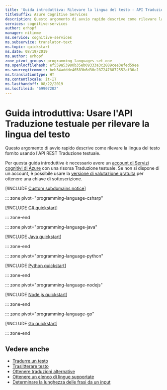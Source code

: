 ```yaml
---
title: 'Guida introduttiva: Rilevare la lingua del testo - API Traduzione testuale'
titleSuffix: Azure Cognitive Services
description: Questo argomento di avvio rapido descrive come rilevare la lingua del testo fornito usando l'API REST Traduzione testuale.
services: cognitive-services
author: erhopf
manager: nitinme
ms.service: cognitive-services
ms.subservice: translator-text
ms.topic: quickstart
ms.date: 08/19/2019
ms.author: erhopf
zone_pivot_groups: programming-languages-set-one
ms.openlocfilehash: ef559a53980b35eb09333a3c2889cee3efed59ee
ms.sourcegitcommit: beb34addde46583b6d30c2872478872552af30a1
ms.translationtype: HT
ms.contentlocale: it-IT
ms.lasthandoff: 08/22/2019
ms.locfileid: "69907202"
---
```

# <a name="quickstart-use-the-translator-text-api-to-detect-text-language"></a>Guida introduttiva: Usare l'API Traduzione testuale per rilevare la lingua del testo

Questo argomento di avvio rapido descrive come rilevare la lingua del testo fornito usando l'API REST Traduzione testuale.

Per questa guida introduttiva è necessario avere un [account di Servizi cognitivi di Azure](https://docs.microsoft.com/azure/cognitive-services/cognitive-services-apis-create-account) con una risorsa Traduzione testuale. Se non si dispone di un account, è possibile usare la [versione di valutazione gratuita](https://azure.microsoft.com/try/cognitive-services/) per ottenere una chiave di sottoscrizione.

[!INCLUDE [Custom subdomains notice](../../../includes/cognitive-services-custom-subdomains-note.md)]

::: zone pivot="programming-language-csharp"

[!INCLUDE [C# quickstart](includes/detect-csharp.md)]

::: zone-end

::: zone pivot="programming-language-java"

[!INCLUDE [Java quickstart](includes/detect-java.md)]

::: zone-end

::: zone pivot="programming-language-python"

[!INCLUDE [Python quickstart](includes/detect-python.md)]

::: zone-end

::: zone pivot="programming-language-nodejs"

[!INCLUDE [Node.js quickstart](includes/detect-nodejs.md)]

::: zone-end

::: zone pivot="programming-language-go"

[!INCLUDE [Go quickstart](includes/detect-go.md)]

::: zone-end

## <a name="see-also"></a>Vedere anche

* [Tradurre un testo](quickstart-translate.md)
* [Traslitterare testo](quickstart-transliterate.md)
* [Ottenere traduzioni alternative](quickstart-dictionary.md)
* [Ottenere un elenco di lingue supportate](quickstart-languages.md)
* [Determinare la lunghezza delle frasi da un input](quickstart-sentences.md)
